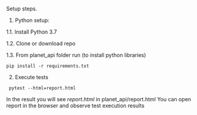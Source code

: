 Setup steps.
1. Python setup:

1.1. Install Python 3.7

1.2. Clone or download repo

1.3. From planet_api folder run (to install python libraries) 
```
pip install -r requirements.txt 
```
2. Execute tests
```
 pytest --html=report.html 
```
In the result you will see _report.html_ in planet_api/report.html
You can open report in the browser and observe test execution results